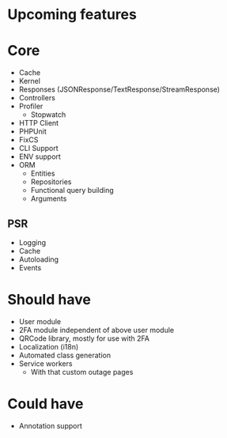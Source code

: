# Upcoming features
# Core
- Cache
- Kernel
- Responses (JSONResponse/TextResponse/StreamResponse)
- Controllers
- Profiler
    - Stopwatch
- HTTP Client
- PHPUnit
- FixCS
- CLI Support
- ENV support
- ORM
    - Entities
    - Repositories
    - Functional query building
    - Arguments

## PSR
- Logging
- Cache
- Autoloading
- Events

# Should have
- User module
- 2FA module independent of above user module 
- QRCode library, mostly for use with 2FA
- Localization (i18n)
- Automated class generation
- Service workers
  - With that custom outage pages

# Could have
- Annotation support
